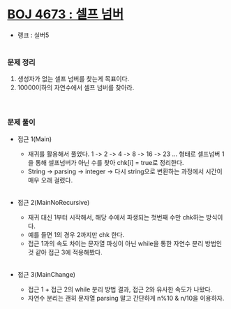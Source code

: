 # [BOJ 4673 : 셀프 넘버](https://www.acmicpc.net/problem/4673)
- 랭크 : 실버5
  <br><br>
  
### 문제 정리
1. 생성자가 없는 셀프 넘버를 찾는게 목표이다.
2. 10000이하의 자연수에서 셀프 넘버를 찾아라.   
   <br><br>

### 문제 풀이
- 접근 1(Main) 
  - 재귀를 활용해서 풀었다. 1 -> 2 -> 4 -> 8 -> 16 -> 23 ... 형태로 셀프넘버 1을 통해 셀프넘버가 아닌 수를 찾아 chk[i] = true로 정리한다.
  - String -> parsing -> integer -> 다시 string으로 변환하는 과정에서 시간이 매우 오래 걸렸다.
    <br><br>
    

- 접근 2(MainNoRecursive)
  - 재귀 대신 1부터 시작해서, 해당 수에서 파생되는 첫번째 수만 chk하는 방식이다.
  - 예를 들면 1의 경우 2까지만 chk 한다.
  - 접근 1과의 속도 차이는 문자열 파싱이 아닌 while을 통한 자연수 분리 방법인 것 같아 접근 3에 적용해봤다.
    <br><br>
    
    
- 접근 3(MainChange)
  - 접근 1 + 접근 2의 while 분리 방법 결과, 접근 2와 유사한 속도가 나왔다.
  - 자연수 분리는 괜히 문자열 parsing 말고 간단하게 n%10 & n/10을 이용하자.  


  

    
    


    
    


